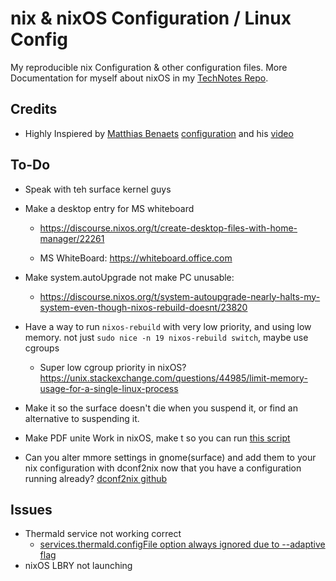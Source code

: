 # nix & nixOS Configuration / Linux Config
My reproducible nix Configuration & other configuration files.
More Documentation for myself about nixOS in my [TechNotes Repo](https://github.com/Yeshey/TechNotes).

## Credits

- Highly Inspiered by [Matthias Benaets](https://github.com/MatthiasBenaets) [configuration](https://github.com/MatthiasBenaets/nixos-config) and his [video](https://www.youtube.com/watch?v=AGVXJ-TIv3Y)

## To-Do

- Speak with teh surface kernel guys
- Make a desktop entry for MS whiteboard
  - https://discourse.nixos.org/t/create-desktop-files-with-home-manager/22261

  - MS WhiteBoard: https://whiteboard.office.com

- Make system.autoUpgrade not make PC unusable:
  - https://discourse.nixos.org/t/system-autoupgrade-nearly-halts-my-system-even-though-nixos-rebuild-doesnt/23820

- Have a way to run `nixos-rebuild` with very low priority, and using low memory. not just `sudo nice -n 19 nixos-rebuild switch`, maybe use cgroups
  - Super low cgroup priority in nixOS? https://unix.stackexchange.com/questions/44985/limit-memory-usage-for-a-single-linux-process

- Make it so the surface doesn't die when you suspend it, or find an alternative to suspending it.

- Make PDF unite Work in nixOS, make t so you can run [this script](https://github.com/Yeshey/TechNotes/blob/main/techNotes.md#1121-unite)

- Can you alter mmore settings in gnome(surface) and add them to your nix configuration with dconf2nix now that you have a configuration running already? [dconf2nix github](https://github.com/gvolpe/dconf2nix)

## Issues

- Thermald service not working correct
  - [services.thermald.configFile option always ignored due to --adaptive flag](https://github.com/NixOS/nixpkgs/issues/201402)
- nixOS LBRY not launching